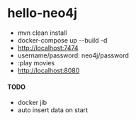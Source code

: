 # hello-neo4j

* mvn clean install
* docker-compose up --build -d
* [http://localhost:7474](http://localhost:7474)
* username/password: neo4j/password
* :play movies
* [http://localhost:8080](http://localhost:8080)


#### TODO

* docker jib
* auto insert data on start